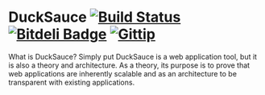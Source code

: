DuckSauce [![Build Status](https://travis-ci.org/fassetar/DuckSauce.svg?branch=master)](https://travis-ci.org/fassetar/DuckSauce) [![Bitdeli Badge](https://d2weczhvl823v0.cloudfront.net/fassetar/ducksauce/trend.png)](https://bitdeli.com/free "Bitdeli Badge") <a href="https://www.gittip.com/fassetar/"><img src="http://img.shields.io/gittip/fassetar.png" alt="Gittip"></a>
==========
What is DuckSauce?
Simply put DuckSauce is a web application tool, but it is also a theory and architecture. As a theory, its purpose is to prove that web applications are inherently scalable and as an architecture to be transparent with existing applications. 


